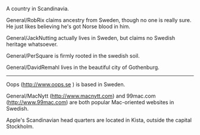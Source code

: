 A country in Scandinavia.

General/RobRix claims ancestry from Sweden, though no one is really sure. He just likes believing he's got Norse blood in him.

General/JackNutting actually lives in Sweden, but claims no Swedish heritage whatsoever.

General/PerSquare is firmly rooted in the swedish soil.

General/DavidRemahl lives in the beautiful city of Gothenburg.

----

Oops (http://www.oops.se ) is based in Sweden.

General/MacNytt (http://www.macnytt.com) and 99mac.com (http://www.99mac.com) are both popular Mac-oriented websites in Swedish.

Apple's Scandinavian head quarters are located in Kista, outside the capital Stockholm.